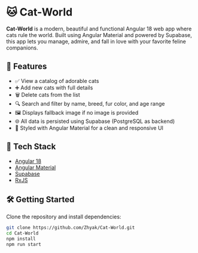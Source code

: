 # 🐱 Cat-World

**Cat-World** is a modern, beautiful and functional Angular 18 web app where cats rule the world. Built using Angular Material and powered by Supabase, this app lets you manage, admire, and fall in love with your favorite feline companions.

## 🌟 Features

- ✅ View a catalog of adorable cats
- ➕ Add new cats with full details
- 🗑️ Delete cats from the list
- 🔍 Search and filter by name, breed, fur color, and age range
- 🖼️ Displays fallback image if no image is provided
- 🌐 All data is persisted using Supabase (PostgreSQL as backend)
- 🎨 Styled with Angular Material for a clean and responsive UI

## 🚀 Tech Stack

- [Angular 18](https://angular.io/)
- [Angular Material](https://material.angular.io/)
- [Supabase](https://supabase.com/)
- [RxJS](https://rxjs.dev/)

## 🛠️ Getting Started

Clone the repository and install dependencies:

```bash
git clone https://github.com/Zhyak/Cat-World.git
cd Cat-World
npm install
npm run start